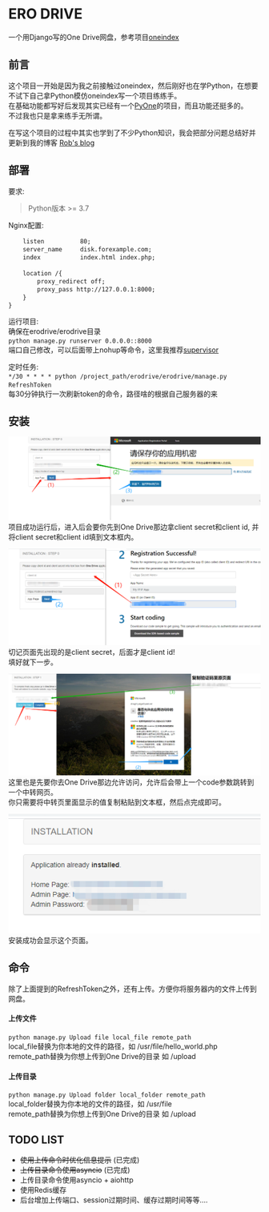 # ERO DRIVE
一个用Django写的One Drive网盘，参考项目[oneindex](https://github.com/donwa/oneindex)  

   
 ## 前言
 这个项目一开始是因为我之前接触过oneindex，然后刚好也在学Python，在想要不试下自己拿Python模仿oneindex写一个项目练练手。  
 在基础功能都写好后发现其实已经有一个[PyOne](https://github.com/abbeyokgo/PyOne)的项目，而且功能还挺多的。  
 不过我也只是拿来练手无所谓。  
   
在写这个项目的过程中其实也学到了不少Python知识，我会把部分问题总结好并更新到我的博客 [Rob's blog](https://roblog.top)

## 部署
要求:  
> Python版本 >= 3.7  
  
Nginx配置:
```server {
    listen          80;
    server_name     disk.forexample.com;
    index           index.html index.php;

    location /{
        proxy_redirect off;
        proxy_pass http://127.0.0.1:8000;
    }
}
```

运行项目:  
确保在erodrive/erodrive目录  
`python manage.py runserver 0.0.0.0::8000`  
端口自己修改，可以后面带上nohup等命令，这里我推荐[supervisor](http://www.supervisord.org/)
  
定时任务:  
`*/30 * * * * python /project_path/erodrive/erodrive/manage.py RefreshToken`  
每30分钟执行一次刷新token的命令，路径啥的根据自己服务器的来

## 安装
![img](install-1.png)  
项目成功运行后，进入后会要你先到One Drive那边拿client secret和client id,
并将client secret和client id填到文本框内。  
  
![img](install-2.png) 
切记页面先出现的是client secret，后面才是client id!  
填好就下一步。  

![img](install-3.png)  
这里也是先要你去One Drive那边允许访问，允许后会带上一个code参数跳转到一个中转网页。  
你只需要将中转页里面显示的值复制粘贴到文本框，然后点完成即可。  

![img](install-4.png)  
安装成功会显示这个页面。

## 命令
除了上面提到的RefreshToken之外，还有上传。方便你将服务器内的文件上传到网盘。  
#### 上传文件
`python manage.py Upload file local_file remote_path`  
local_file替换为你本地的文件的路径，如 /usr/file/hello_world.php  
remote_path替换为你想上传到One Drive的目录 如 /upload
#### 上传目录
`python manage.py Upload folder local_folder remote_path`  
local_folder替换为你本地的文件的路径，如 /usr/file  
remote_path替换为你想上传到One Drive的目录 如 /upload
## TODO LIST 
*  ~~使用上传命令时优化信息提示~~ (已完成)
*  ~~上传目录命令使用asyncio~~ (已完成)
*  上传目录命令使用asyncio + aiohttp
*  使用Redis缓存
*  后台增加上传端口、session过期时间、缓存过期时间等等....